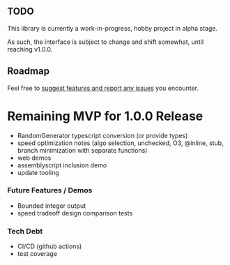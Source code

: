 ## TODO

This library is currently a work-in-progress, hobby project in alpha stage.

As such, the interface is subject to change and shift somewhat, until reaching v1.0.0.

## Roadmap
Feel free to [suggest features and report any issues](https://github.com/themattspiral/fast-prng-wasm/issues) you encounter.

# Remaining MVP for 1.0.0 Release
- RandomGenerator typescript conversion (or provide types)
- speed optimization notes (algo selection, unchecked, O3, @inline, stub, branch minimization with separate functions)
- web demos
- assemblyscript inclusion demo
- update tooling

### Future Features / Demos
- Bounded integer output
- speed tradeoff design comparison tests

### Tech Debt
- CI/CD (github actions)
- test coverage
